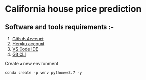 # California house price prediction

## Software and tools requirements :-
1. [Github Account](https://github.com/)
2. [Heroku account](https://www.heroku.com/)
3. [VS Code IDE](https://code.visualstudio.com/)
4. [Git CLI](https://git-scm.com/book/en/v2/Getting-Started-The-Command-Line)


Create a new environment 

```
conda create -p venv python==3.7 -y

```